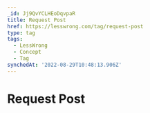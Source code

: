 ```yaml
---
_id: Jj9QvYCLHEoDqvpaR
title: Request Post
href: https://lesswrong.com/tag/request-post
type: tag
tags:
  - LessWrong
  - Concept
  - Tag
synchedAt: '2022-08-29T10:48:13.906Z'
---
```

# Request Post

